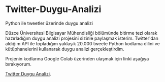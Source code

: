 # Twitter-Duygu-Analizi
Python ile tweetler üzerinde duygu analizi

Düzce Üniversitesi Bilgisayar Mühendisliği bölümünde bitirme tezi olarak hazırladığım duygu analizi projesini sizinle paylaşmak isterim. Twitter'dan aldığım API ile topladığım yaklaşık 20.000 tweete Python kodlama dilini ve kütüphanelerini kullanarak duygu analizi gerçekleştirdim.

Projenin kodlarına Google Colab üzerinden ulaşmak için linki aşağıya bırakıyorum.

[Twitter Duygu Analizi](https://colab.research.google.com/drive/1mk4ddlbGowDsFHzKenRXsLkUygQ9r-72?usp=sharing).


